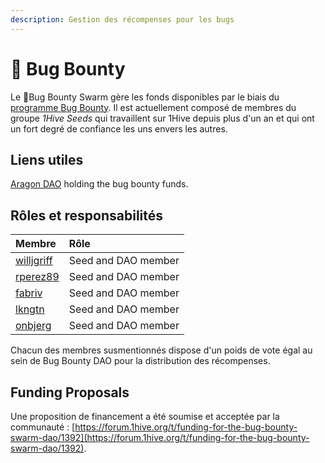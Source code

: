 ```yaml
---
description: Gestion des récompenses pour les bugs
---
```


# 🐛 Bug Bounty

Le 🐛Bug Bounty Swarm gère les fonds disponibles par le biais du [programme Bug Bounty](../security/bug-bounty.md). Il est actuellement composé de membres du groupe _1Hive Seeds_ qui travaillent sur 1Hive depuis plus d'un an et qui ont un fort degré de confiance les uns envers les autres.

## Liens utiles

 [Aragon DAO](https://aragon.1hive.org/#/1hivebounty/) holding the bug bounty funds.

## Rôles et responsabilités

| Membre | Rôle |
| :--- | :--- |
| [willjgriff](https://forum.1hive.org/u/willjgriff) | Seed and DAO member |
| [rperez89](https://forum.1hive.org/u/rperez89) | Seed and DAO member |
| [fabriv](https://forum.1hive.org/u/fabriv) | Seed and DAO member |
| [lkngtn](https://forum.1hive.org/u/lkngtn) | Seed and DAO member |
| [onbjerg](https://forum.1hive.org/u/onbjerg) | Seed and DAO member |

Chacun des membres susmentionnés dispose d'un poids de vote égal au sein de Bug Bounty DAO pour la distribution des récompenses.

## Funding Proposals

Une proposition de financement a été soumise et acceptée par la communauté : [https://forum.1hive.org/t/funding-for-the-bug-bounty-swarm-dao/1392](https://forum.1hive.org/t/funding-for-the-bug-bounty-swarm-dao/1392).

